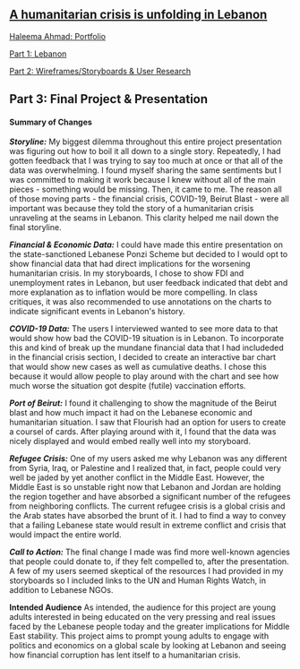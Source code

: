 ## [A humanitarian crisis is unfolding in Lebanon](https://carnegiemellon.shorthandstories.com/a-humanitarian-crisis-is-unfolding-in/index.html)

[Haleema Ahmad: Portfolio](https://haleemaahmad.github.io/Telling-Stories-w-Data/)

[Part 1: Lebanon](Lebanon_Crisis_Final_Part1.md)

[Part 2: Wireframes/Storyboards & User Research](Part_2.md)

## Part 3: Final Project & Presentation

#### Summary of **Changes**

***Storyline:*** My biggest dilemma throughout this entire project presentation was figuring out how to boil it all down to a single story. Repeatedly, I had gotten feedback that I was trying to say too much at once or that all of the data was overwhelming. I found myself sharing the same sentiments but I was committed to making it work because I knew without all of the main pieces - something would be missing. Then, it came to me. The reason all of those moving parts - the financial crisis, COVID-19, Beirut Blast - were all important was because they told the story of a humanitarian crisis unraveling at the seams in Lebanon. This clarity helped me nail down the final storyline. 

***Financial & Economic Data:*** I could have made this entire presentation on the state-sanctioned Lebanese Ponzi Scheme but decided to I would opt to show financial data that had direct implications for the worsening humanitarian crisis. In my storyboards, I chose to show FDI and unemployment rates in Lebanon, but user feedback indicated that debt and more explanation as to inflation would be more compelling. In class critiques, it was also recommended to use annotations on the charts to indicate significant events in Lebanon's history. 

***COVID-19 Data:*** The users I interviewed wanted to see more data to that would show how bad the COVID-19 situation is in Lebanon. To incorporate this and kind of break up the mundane financial data that I had includeded in the financial crisis section, I decided to create an interactive bar chart that would show new cases as well as cumulative deaths. I chose this because it would allow people to play around with the chart and see how much worse the situation got despite (futile) vaccination efforts. 

***Port of Beirut:*** I found it challenging to show the magnitude of the Beirut blast and how much impact it had on the Lebanese economic and humanitarian situation. I saw that Flourish had an option for users to create a coursel of cards. After playing around with it, I found that the data was nicely displayed and would embed really well into my storyboard. 

***Refugee Crisis:*** One of my users asked me why Lebanon was any different from Syria, Iraq, or Palestine and I realized that, in fact, people could very well be jaded by yet another conflict in the Middle East. However, the Middle East is so unstable right now that Lebanon and Jordan are holding the region together and have absorbed a significant number of the refugees from neighboring conflicts. The current refugee crisis is a global crisis and the Arab states have absorbed the brunt of it. I had to find a way to convey that a failing Lebanese state would result in extreme conflict and crisis that would impact the entire world. 

***Call to Action:*** The final change I made was find more well-known agencies that people could donate to, if they felt compelled to, after the presentation. A few of my users seemed skeptical of the resources I had provided in my storyboards so I included links to the UN and Human Rights Watch, in addition to Lebanese NGOs.

**Intended Audience**
As intended, the audience for this project are young adults interested in being educated on the very pressing and real issues faced by the Lebanese people today and the greater implications for Middle East stability. This project aims to prompt young adults to engage with politics and economics on a global scale by looking at Lebanon and seeing how financial corruption has lent itself to a humanitarian crisis.  

